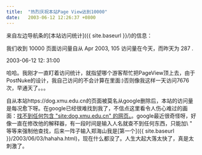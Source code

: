 ```yaml
---
title:  "热烈庆祝本站Page View达到10000"
date:   2003-06-12 12:26:37 +0800
---
```


来自左边导航条的[本站访问统计]({{ site.baseurl }}/)的信息：  

我们收到 10000 页面访问量自从 Apr 2003, 105 访问量在今天，而昨天为 287 .  

2003-06-12 12: 31:00  

哈哈。我刚才一直盯着访问统计，就指望哪个游客帮忙把PageView顶上去，由于PostNuke的设计，我自己访问的不会计算在里面:)否则像我这样一天访问7676次，早通天了。。。  

自从本站https://dog.xmu.edu.cn的页面被莫名从google删除后，本站的访问量是每况愈下呀。在google已经很难找到我了，不信点这里看令人伤心难过的画面：[找不到任何包含 "site:dog.xmu.edu.cn" 的网页。](http://www.google.com/search?q=site%3Adog.xmu.edu.cn+%E9%83%91%E6%B5%B7%E5%B1%B1&ie=UTF-8&oe=UTF-8&hl=zh-CN&lr=)。google最近很奇怪呀，好像一直在修改他的解释器，有一段时间是输入人名就查不到任何东西，只能加\ " 等等来强制他查找，后来一阵子输入郑海山我是[第一个]({{ site.baseurl }}/2003/06/03/hahaha.html)，现在什么都没了。人生大起大落太快了，真是太刺激了。  

